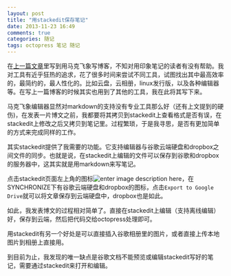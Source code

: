 ```yaml
---
layout: post
title: "用stackedit保存笔记"
date: 2013-11-23 16:49
comments: true
categories: 随记
tags: octopress 笔记 随记
---
```

在[上一篇文章](http://grunmin.github.io/blog/2013/11/23/yong-ma-ke-fei-xiang-xie-bo-ke/)里写到用马克飞象写博客，不知对用印象笔记的读者有没有帮助。我对工具有近乎狂热的追求，花了很多时间来尝试不同工具，试图找出其中最高效率的，最简约的，最人性化的。比如云盘，云相册，linux发行版，以及各种编辑器等。在写上一篇博客的时候其实也用到了其他的工具，我在此将其写下来。  

<!-- more -->

马克飞象编辑器显然对markdown的支持没有专业工具那么好（还有上文提到的硬伤)，在发表一片博文之前，我都要将其拷贝到stackedit上查看格式是否有误，在stackedit上修改之后又拷贝到笔记里。过程繁琐，于是我寻思，是否有更加简单的方式来完成同样的工作。  

其实stackedit提供了我需要的功能。它支持编辑器与谷歌云端硬盘和dropbox之间文件的同步。也就是说，在stackedit上编辑的文件可以保存到谷歌和dropbox的服务器中，这其实就是用markdown来写笔记。  

点击stackedit页面左上角的图标![enter image description here][1]，在SYNCHRONIZE下有谷歌云端硬盘和dropbox的图标，点击`Export to Google Drive`就可以将文章保存到云端硬盘中，dropbox也是如此。  

如此，我发表博文的过程相对简单了。直接在stackedit上编辑（支持离线编辑）好，保存到云端，然后把代码交给octopress处理即可。  

用stackedit有另一个好处是可以直接插入谷歌相册里的图片，或者直接上传本地图片到相册上直接用。  

到目前为止，我发现的唯一缺点是谷歌文档不能预览或编辑stackedit写好的笔记，需要通过stackedit来打开和编辑。


  [1]: https://lh3.googleusercontent.com/DeduTfgiszvG6lZ-SjC0XvCWAJELtr6026s9wQWR9g=s0
